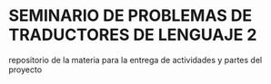 # SEMINARIO DE PROBLEMAS DE TRADUCTORES DE LENGUAJE 2
repositorio de la materia para la entrega de actividades y partes del proyecto
